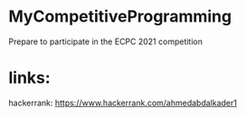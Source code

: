 # MyCompetitiveProgramming
Prepare to participate in the ECPC 2021 competition
# links:
hackerrank: 
https://www.hackerrank.com/ahmedabdalkader1
